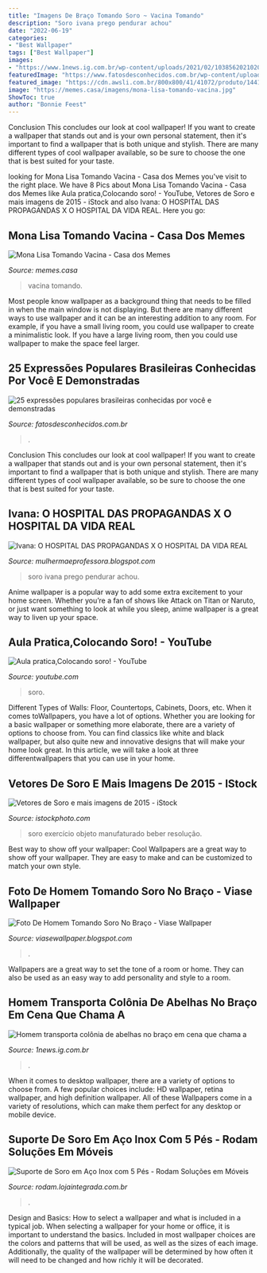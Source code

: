 ```yaml
---
title: "Imagens De Braço Tomando Soro ~ Vacina Tomando"
description: "Soro ivana prego pendurar achou"
date: "2022-06-19"
categories:
- "Best Wallpaper"
tags: ["Best Wallpaper"]
images:
- "https://www.1news.ig.com.br/wp-content/uploads/2021/02/10385620210204601bf8f023ac0.jpg"
featuredImage: "https://www.fatosdesconhecidos.com.br/wp-content/uploads/2015/06/dicionario-expressoes-idiomaticas-23.jpg"
featured_image: "https://cdn.awsli.com.br/800x800/41/41072/produto/1441734/9ba1db50b5.jpg"
image: "https://memes.casa/imagens/mona-lisa-tomando-vacina.jpg"
ShowToc: true
author: "Bonnie Feest"
---
```



Conclusion
This concludes our look at cool wallpaper! If you want to create a wallpaper that stands out and is your own personal statement, then it's important to find a wallpaper that is both unique and stylish. There are many different types of cool wallpaper available, so be sure to choose the one that is best suited for your taste.

	

		
looking for Mona Lisa Tomando Vacina - Casa dos Memes you've visit to the right place. We have 8 Pics about Mona Lisa Tomando Vacina - Casa dos Memes like Aula pratica,Colocando soro! - YouTube, Vetores de Soro e mais imagens de 2015 - iStock and also Ivana: O HOSPITAL DAS PROPAGANDAS X O HOSPITAL DA VIDA REAL. Here you go:
		
    
## Mona Lisa Tomando Vacina - Casa Dos Memes

<img loading=lazy src="https://memes.casa/imagens/mona-lisa-tomando-vacina.jpg" onerror="this.onerror=null;this.src='https://tse3.mm.bing.net/th?id=OIP.MkQKZhU2vydNHp9Gfy4xDAHaHa&amp;pid=15.1';" alt="Mona Lisa Tomando Vacina - Casa dos Memes">

_Source: memes.casa_

>vacina tomando. 

	

Most people know wallpaper as a background thing that needs to be filled in when the main window is not displaying. But there are many different ways to use wallpaper and it can be an interesting addition to any room. For example, if you have a small living room, you could use wallpaper to create a minimalistic look. If you have a large living room, then you could use wallpaper to make the space feel larger.

    
## 25 Expressões Populares Brasileiras Conhecidas Por Você E Demonstradas

<img loading=lazy src="https://www.fatosdesconhecidos.com.br/wp-content/uploads/2015/06/dicionario-expressoes-idiomaticas-23.jpg" onerror="this.onerror=null;this.src='https://tse2.mm.bing.net/th?id=OIP.I6y96BRgd16HDKv3qHrLAAHaF0&amp;pid=15.1';" alt="25 expressões populares brasileiras conhecidas por você e demonstradas">

_Source: fatosdesconhecidos.com.br_

>. 

	

Conclusion
This concludes our look at cool wallpaper! If you want to create a wallpaper that stands out and is your own personal statement, then it's important to find a wallpaper that is both unique and stylish. There are many different types of cool wallpaper available, so be sure to choose the one that is best suited for your taste.

    
## Ivana: O HOSPITAL DAS PROPAGANDAS X O HOSPITAL DA VIDA REAL

<img loading=lazy src="http://4.bp.blogspot.com/-x5wmc_MgvF4/T-5nOa9AHAI/AAAAAAAAAcA/yHGMyiPZFUg/s1600/Foto1437.jpg" onerror="this.onerror=null;this.src='https://tse3.mm.bing.net/th?id=OIP.OMpr8vMCaFJj-jZ_SL08tgHaFj&amp;pid=15.1';" alt="Ivana: O HOSPITAL DAS PROPAGANDAS X O HOSPITAL DA VIDA REAL">

_Source: mulhermaeprofessora.blogspot.com_

>soro ivana prego pendurar achou. 

	

Anime wallpaper is a popular way to add some extra excitement to your home screen. Whether you’re a fan of shows like Attack on Titan or Naruto, or just want something to look at while you sleep, anime wallpaper is a great way to liven up your space.

    
## Aula Pratica,Colocando Soro! - YouTube

<img loading=lazy src="http://i.ytimg.com/vi/rlCtoo1aMPQ/hqdefault.jpg" onerror="this.onerror=null;this.src='https://tse3.mm.bing.net/th?id=OIP.WM0WOrXq9GGc15qTgCZVOwHaFj&amp;pid=15.1';" alt="Aula pratica,Colocando soro! - YouTube">

_Source: youtube.com_

>soro. 

	

Different Types of Walls: Floor, Countertops, Cabinets, Doors, etc.
When it comes toWallpapers, you have a lot of options. Whether you are looking for a basic wallpaper or something more elaborate, there are a variety of options to choose from. You can find classics like white and black wallpaper, but also quite new and innovative designs that will make your home look great. In this article, we will take a look at three differentwallpapers that you can use in your home.

    
## Vetores De Soro E Mais Imagens De 2015 - IStock

<img loading=lazy src="https://media.istockphoto.com/vectors/drip-vector-id480705462" onerror="this.onerror=null;this.src='https://tse1.mm.bing.net/th?id=OIP.vAHD0TB60YrQ0S5ma-nQtgAAAA&amp;pid=15.1';" alt="Vetores de Soro e mais imagens de 2015 - iStock">

_Source: istockphoto.com_

>soro exercício objeto manufaturado beber resolução. 

	

Best way to show off your wallpaper:
Cool Wallpapers are a great way to show off your wallpaper. They are easy to make and can be customized to match your own style.

    
## Foto De Homem Tomando Soro No Braço - Viase Wallpaper

<img loading=lazy src="http://s2.glbimg.com/_PDmrHaQL8-NTH0Sh_y1pCLa26o=/290x389/s2.glbimg.com/-pQ33Ey2USAW6402No9MFF_8jdU=/s.glbimg.com/jo/g1/f/original/2014/07/21/gustavvo.jpg" onerror="this.onerror=null;this.src='https://tse3.mm.bing.net/th?id=OIP.DSJJXhHV7f0fNHhtO8dYFAAAAA&amp;pid=15.1';" alt="Foto De Homem Tomando Soro No Braço - Viase Wallpaper">

_Source: viasewallpaper.blogspot.com_

>. 

	

Wallpapers are a great way to set the tone of a room or home. They can also be used as an easy way to add personality and style to a room.

    
## Homem Transporta Colônia De Abelhas No Braço Em Cena Que Chama A

<img loading=lazy src="https://www.1news.ig.com.br/wp-content/uploads/2021/02/10385620210204601bf8f023ac0.jpg" onerror="this.onerror=null;this.src='https://tse1.mm.bing.net/th?id=OIP.Mfjj_zj_sY0PZBA0mPqIzAHaEX&amp;pid=15.1';" alt="Homem transporta colônia de abelhas no braço em cena que chama a">

_Source: 1news.ig.com.br_

>. 

	

When it comes to desktop wallpaper, there are a variety of options to choose from. A few popular choices include: HD wallpaper, retina wallpaper, and high definition wallpaper. All of these Wallpapers come in a variety of resolutions, which can make them perfect for any desktop or mobile device. 

    
## Suporte De Soro Em Aço Inox Com 5 Pés - Rodam Soluções Em Móveis

<img loading=lazy src="https://cdn.awsli.com.br/800x800/41/41072/produto/1441734/9ba1db50b5.jpg" onerror="this.onerror=null;this.src='https://tse1.mm.bing.net/th?id=OIP.dPPDlAaNHuYXvCetcKU3kgHaL_&amp;pid=15.1';" alt="Suporte de Soro em Aço Inox com 5 Pés - Rodam Soluções em Móveis">

_Source: rodam.lojaintegrada.com.br_

>. 

	

Design and Basics: How to select a wallpaper and what is included in a typical job.
When selecting a wallpaper for your home or office, it is important to understand the basics. Included in most wallpaper choices are the colors and patterns that will be used, as well as the sizes of each image. Additionally, the quality of the wallpaper will be determined by how often it will need to be changed and how richly it will be decorated.

